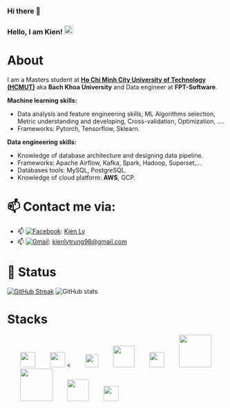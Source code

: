 ### Hi there 👋

<!--
**neikyllykien/neikyllykien** is a ✨ _special_ ✨ repository because its `README.md` (this file) appears on your GitHub profile.

Here are some ideas to get you started:

- 🔭 I’m currently working on ...
- 🌱 I’m currently learning ...
- 👯 I’m looking to collaborate on ...
- 🤔 I’m looking for help with ...
- 💬 Ask me about ...
- 📫 How to reach me: ...
- 😄 Pronouns: ...
- ⚡ Fun fact: ...
-->

### Hello, I am Kien! <img src="https://raw.githubusercontent.com/MartinHeinz/MartinHeinz/master/wave.gif" height="21">



# About
I am a Masters student at [**Ho Chi Minh City University of Technology (HCMUT)**](https://hcmut.edu.vn/) aka **Bach Khoa University** and Data engineer at **FPT-Software**.

**Machine learning skills:**
- Data analysis and feature engineering skills, ML Algorithms selection, Metric understanding and
developing, Cross-validation, Optimization, ....
- Frameworks: Pytorch, Tensorflow, Sklearn.

**Data engineering skills:**
- Knowledge of database architecture and designing data pipeline.
- Frameworks: Apache Airflow, Kafka, Spark, Hadoop, Superset,...
- Databases tools: MySQL, PostgreSQL.
- Knowledge of cloud platform: **AWS**, GCP.

# 📫 Contact me via:   
  +  📫 [<img alt="Facebook" src="https://img.shields.io/badge/Facebook-%231877F2.svg?&style=for-the-badge&logo=Facebook&logoColor=white"/>](https://www.facebook.com/neikyllykien): [Kien Ly](https://www.facebook.com/neikyllykien/)
  +  📫 [<img alt="Gmail" src="https://img.shields.io/badge/Gmail-D14836?style=for-the-badge&logo=gmail&logoColor=white" />](kienlytrung98@gmail.com): [kienlytrung98@gmail.com](mailto:kienlytrung98@gmail.com)  

# 🌱 Status
[![GitHub Streak](https://github-readme-streak-stats.herokuapp.com?user=neikyllykien)](https://git.io/streak-stats)
![GitHub stats](https://github-readme-stats.vercel.app/api?username=neikyllykien&show_icons=true&count_private=true)
# Stacks
<div align="left">
  <img width="35" style="margin-left:30px" src="https://raw.githubusercontent.com/gilbarbara/logos/master/logos/python.svg"/> 
  <img width="35" style="margin-left:30px" src="https://raw.githubusercontent.com/gilbarbara/logos/master/logos/c-plusplus.svg"/>   <
  <img width="30" style="margin-left:30px" src="https://raw.githubusercontent.com/gilbarbara/logos/master/logos/pytorch.svg"/>
  <img width="50" style="margin-left:30px" src="https://upload.wikimedia.org/wikipedia/commons/thumb/1/11/TensorFlowLogo.svg/1229px-TensorFlowLogo.svg.png"/>  
  <img width="35" style="margin-left:30px" src="https://raw.githubusercontent.com/gilbarbara/logos/master/logos/airflow.svg"/> 
  <img width="75" style="margin-left:30px" src="https://raw.githubusercontent.com/gilbarbara/logos/master/logos/kafka.svg"/> 
  <img width="75" style="margin-left:30px" src="https://upload.wikimedia.org/wikipedia/commons/thumb/f/f3/Apache_Spark_logo.svg/1024px-Apache_Spark_logo.svg.png"/> 
  <img width="50" style="margin-left:30px" src="https://raw.githubusercontent.com/gilbarbara/logos/master/logos/mysql.svg"/>
  <img width="35" style="margin-left:30px" src="https://raw.githubusercontent.com/gilbarbara/logos/master/logos/postgresql.svg"/> 
</div>
